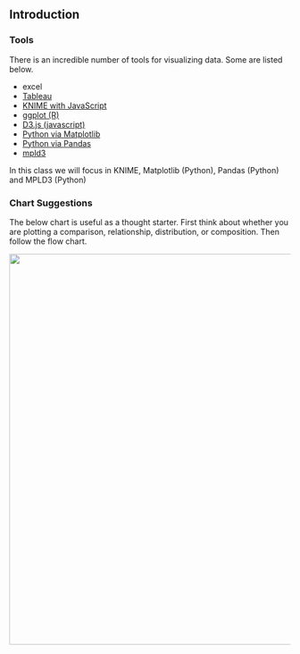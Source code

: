 
## Introduction

### Tools

There is an incredible number of tools for visualizing data.  Some are listed below.  

* excel
* [Tableau](https://www.tableau.com/trial/tableau-software?utm_campaign_id=2017049&utm_campaign=Prospecting-CORE-ALL-ALL-ALL-ALL&utm_medium=Paid+Search&utm_source=Google+Search&utm_language=EN&utm_country=USCA&kw=tableau&adgroup=CTX-Brand-Priority-Core-E&adused=ETA&matchtype=e&placement=&gclid=CjwKCAiAy9jyBRA6EiwAeclQhAtzHelr0sWQy_ijlrd8XLMgXQaz_aG9fWAk0XTdgTLnpOcBe69E9hoCJqoQAvD_BwE&gclsrc=aw.ds)
* [KNIME with JavaScript](https://www.knime.com/nodeguide/visualization/javascript)
* [ggplot (R)](https://ggplot2.tidyverse.org/)
* [D3.js (javascript)](https://d3js.org/)
* [Python via Matplotlib](https://matplotlib.org/)
* [Python via Pandas](https://pandas.pydata.org/pandas-docs/stable/user_guide/visualization.html)
* [mpld3](https://mpld3.github.io/)

In this class we will focus in KNIME, Matplotlib (Python), Pandas (Python) and MPLD3 (Python)

### Chart Suggestions

The below chart is useful as a thought starter.  First think about whether you are plotting a comparison, relationship, distribution, or composition.  Then follow the flow chart.

<img src="plots.png" width="700">  